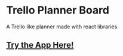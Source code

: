 # Trello Planner Board

 A Trello like planner made with react libraries
 
 ## [Try the App Here!](https://www.siggagreen.com/Planner)
